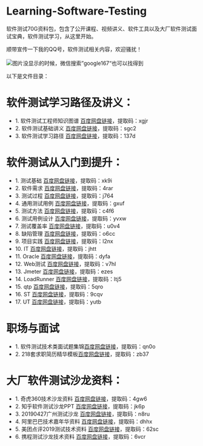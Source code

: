 # Learning-Software-Testing
软件测试70G资料包，包含了公开课程、视频讲义、软件工具以及大厂软件测试面试宝典，软件测试学习，从这里开始。

顺带宣传一下我的QQ号，软件测试相关内容，欢迎骚扰！</br>
</br>
<img src="https://github.com/51TestingEdu/Learning-Software-Testing/blob/main/QQ_QR.png"  alt="图片没显示的时候，微信搜索”google167“也可以找得到" style="max-width:100%;">

以下是文件目录：


<h1>软件测试学习路径及讲义：</h1>
<ul>
<li>1. 软件测试工程师知识图谱   <a href="https://pan.baidu.com/s/1b4VwAtK0fjNFWb7tKviK0w">百度网盘链接</a>，提取码：xgjr</li>
<li>2. 软件测试基础讲义  <a href="https://pan.baidu.com/s/1VIBPnYGvMCEouPRXVRiFNw">百度网盘链接</a>，提取码：sgc2</li>
<li>3. 软件测试学习路径  <a href="https://pan.baidu.com/s/1IUd3oz5EUrqXZsTgnDclvA">百度网盘链接</a>，提取码：137d</li>
</ul>

<h1>软件测试从入门到提升：</h1>
<ul>
<li>1. 测试基础   <a href="https://pan.baidu.com/s/10o78_7RUU92-0aY8ILGaXg">百度网盘链接</a>，提取码：xk9i </li>
<li>2. 软件需求  <a href="https://pan.baidu.com/s/1u9lzj-LOXYqV792lFMksrQ">百度网盘链接</a>，提取码：4rar </li>
<li>3. 测试过程  <a href="https://pan.baidu.com/s/16zGIHJlFYsPUroYHiXWG-A">百度网盘链接</a>，提取码：j764 </li>
<li>4. 通用测试用例  <a href="https://pan.baidu.com/s/1UeFI871hkFwvaRr5M7_dIg">百度网盘链接</a>，提取码：gxuf </li>
<li>5. 测试方法   <a href="https://pan.baidu.com/s/1_xk7gShW_PsqWR2K_YRVVQ">百度网盘链接</a>，提取码：c4f6 </li>
<li>6. 测试用例设计  <a href="https://pan.baidu.com/s/1nSBFAw3XAloJfobNhuRTVw">百度网盘链接</a>，提取码：yvxw </li>
<li>7. 测试覆盖率  <a href="https://pan.baidu.com/s/11D3JDFvcA8DL3ZkCROXFQg">百度网盘链接</a>，提取码：u0v4 </li>
<li>8. 缺陷管理  <a href="https://pan.baidu.com/s/1KyYb7YB2fznFbGxbmRHleA">百度网盘链接</a>，提取码：o6cc </li>
<li>9. 项目实践  <a href="https://pan.baidu.com/s/1Z_uBh9SToD_Nhq-Jp5IVeA">百度网盘链接</a>，提取码：l2nx </li>
<li>10. IT <a href="https://pan.baidu.com/s/17UhI3tY9eYQ_1I0I5Nfx8Q">百度网盘链接</a>，提取码：jhtt </li>
<li>11. Oracle  <a href="https://pan.baidu.com/s/1eUn5La33YRsdhIEG5C89gw">百度网盘链接</a>，提取码：dyfa </li>
<li>12. Web测试  <a href="https://pan.baidu.com/s/1YynXm6PJEW__NW0oLYOvcA">百度网盘链接</a>，提取码：v7hl </li>
<li>13. Jmeter  <a href="https://pan.baidu.com/s/1p39G4h8EM5RYXkY8osMkVQ">百度网盘链接</a>，提取码：ezes </li>
<li>14. LoadRunner  <a href="https://pan.baidu.com/s/1LeClEERGqpqC63I2NUD4-Q">百度网盘链接</a>，提取码：ltj5 </li>
<li>15. qtp  <a href="https://pan.baidu.com/s/1QIeAWkPaOM_SMFbmLDACbQ">百度网盘链接</a>，提取码：5qro </li>
<li>16. ST  <a href="https://pan.baidu.com/s/1P3BLIzEDyZD18u96msAKGw">百度网盘链接</a>，提取码：9cqv </li>
<li>17. UT  <a href="https://pan.baidu.com/s/1gbfZG9vov6viDs42K-Qdww">百度网盘链接</a>，提取码：yutb </li>
</ul>

<h1>职场与面试</h1>
<ul>
  <li>1. 软件测试技术类面试题集锦<a href="https://pan.baidu.com/s/1QlHz694rnP_JU3AhSZkcXw">百度网盘链接</a>，提取码：qn0o</li>
  <li>2. 218套求职简历精华模板<a href="https://pan.baidu.com/s/1WJBcmeKG56k_C9PubTJNYg">百度网盘链接</a>，提取码：zb37</li>
  </ul>


<h1>大厂软件测试沙龙资料：</h1>
<ul>
<li>1. 奇虎360技术沙龙资料   <a href="https://pan.baidu.com/s/1vngEkSjm4vbbnlWHOFPJ_g">百度网盘链接</a>，提取码：4gw6</li>
<li>2. 知乎软件测试沙龙PPT  <a href="https://pan.baidu.com/s/13URXwsD1IXxQ6LV_1e_I8g">百度网盘链接</a>，提取码：jk6p</li>
<li>3. 20190427广州测试沙龙  <a href="https://pan.baidu.com/s/1Dt2cZBRVGcv56yso4drVUA">百度网盘链接</a>，提取码：n8ru</li>
<li>4. 阿里巴巴技术嘉年华资料  <a href="https://pan.baidu.com/s/193LUY6Leo35HxcrDZLNf8g">百度网盘链接</a>，提取码：dhhx</li>
<li>5. 美团点评2019测试技术资料  <a href="https://pan.baidu.com/s/1VfIIuU1ns6GNZvvy_Q7K0Q">百度网盘链接</a>，提取码：62sc</li>
<li>6. 携程测试沙龙技术资料  <a href="https://pan.baidu.com/s/19cPQFcINaXtoqSYQP7sKJw">百度网盘链接</a>，提取码：6vcr</li>
</ul>
